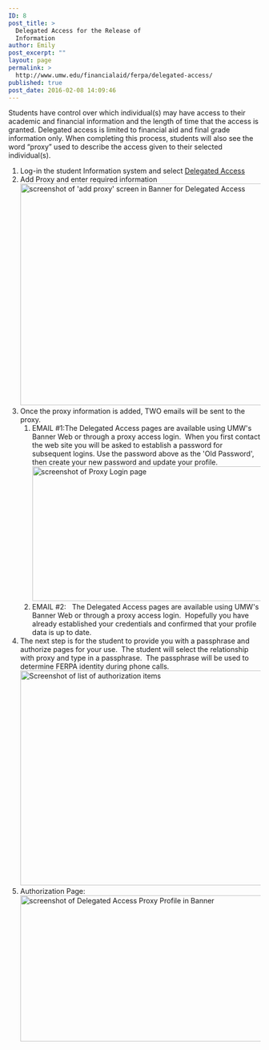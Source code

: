 ```yaml
---
ID: 8
post_title: >
  Delegated Access for the Release of
  Information
author: Emily
post_excerpt: ""
layout: page
permalink: >
  http://www.umw.edu/financialaid/ferpa/delegated-access/
published: true
post_date: 2016-02-08 14:09:46
---
```

Students have control over which individual(s) may have access to their academic and financial information and the length of time that the access is granted. Delegated access is limited to financial aid and final grade information only. When completing this process, students will also see the word “proxy” used to describe the access given to their selected individual(s).
<ol>
 	<li>Log-in the student Information system and select <a href="https://banner.umw.edu/ssomanager/c/SSB?pkg=bwgkprxy.P_ManageProxy">Delegated Access</a></li>
 	<li>Add Proxy and enter required information<a href="http://www.umw.edu/financialaid/wp-content/uploads/sites/31/2016/02/step2.png"><img id="longdesc-return-388" class="aligncenter wp-image-388 size-large" src="http://www.umw.edu/financialaid/wp-content/uploads/sites/31/2016/02/step2-1024x443.png" alt="screenshot of 'add proxy' screen in Banner for Delegated Access" width="1024" height="443" longdesc="http://www.umw.edu/financialaid?longdesc=388&amp;referrer=8" /></a></li>
 	<li>Once the proxy information is added, TWO emails will be sent to the proxy.
<ol>
 	<li>EMAIL #1:The Delegated Access pages are available using UMW's Banner Web or through a proxy access login.  When you first contact the web site you will be asked to establish a password for subsequent logins. Use the password above as the 'Old Password', then create your new password and update your profile.<a href="http://www.umw.edu/financialaid/wp-content/uploads/sites/31/2016/02/step3.png"><img id="longdesc-return-389" class="size-large wp-image-389 aligncenter" src="http://www.umw.edu/financialaid/wp-content/uploads/sites/31/2016/02/step3-1024x269.png" alt="screenshot of Proxy Login page" width="1024" height="269" longdesc="http://www.umw.edu/financialaid?longdesc=389&amp;referrer=8" /></a></li>
 	<li>EMAIL #2:   The Delegated Access pages are available using UMW's Banner Web or through a proxy access login.  Hopefully you have already established your credentials and confirmed that your profile data is up to date.</li>
</ol>
</li>
 	<li>The next step is for the student to provide you with a passphrase and authorize pages for your use.  The student will select the relationship with proxy and type in a passphrase.  The passphrase will be used to determine FERPA identity during phone calls.<a href="http://www.umw.edu/financialaid/wp-content/uploads/sites/31/2016/02/step4.png"><img id="longdesc-return-391" class="aligncenter wp-image-391 size-large" src="http://www.umw.edu/financialaid/wp-content/uploads/sites/31/2016/02/step4-1024x429.png" alt="Screenshot of list of authorization items" width="1024" height="429" longdesc="http://www.umw.edu/financialaid?longdesc=391&amp;referrer=8" /></a></li>
 	<li>Authorization Page:<a href="http://www.umw.edu/financialaid/wp-content/uploads/sites/31/2016/02/step4.2.png"><img id="longdesc-return-390" class="aligncenter wp-image-390 size-large" src="http://www.umw.edu/financialaid/wp-content/uploads/sites/31/2016/02/step4.2-1024x292.png" alt="screenshot of Delegated Access Proxy Profile in Banner" width="1024" height="292" longdesc="http://www.umw.edu/financialaid?longdesc=390&amp;referrer=8" /></a></li>
</ol>
&nbsp;